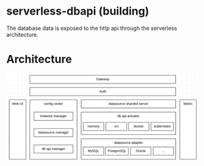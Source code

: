 # serverless-dbapi (building)

The database data is exposed to the http api through the serverless architecture.

# Architecture

![image](resource/architecture-en.jpg)